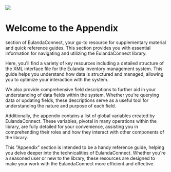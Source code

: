 ![](/appendix.png) 

# Welcome to the Appendix

section of EulandaConnect, your go-to resource for supplementary material and quick reference guides. This section provides you with essential information for navigating and utilizing the EulandaConnect library.

Here, you'll find a variety of key resources including a detailed structure of the XML interface file for the Eulanda inventory management system. This guide helps you understand how data is structured and managed, allowing you to optimize your interaction with the system.

We also provide comprehensive field descriptions to further aid in your understanding of data fields within the system. Whether you're querying data or updating fields, these descriptions serve as a useful tool for understanding the nature and purpose of each field.

Additionally, the appendix contains a list of global variables created by EulandaConnect. These variables, pivotal in many operations within the library, are fully detailed for your convenience, assisting you in comprehending their roles and how they interact with other components of the library.

This "Appendix" section is intended to be a handy reference guide, helping you delve deeper into the technicalities of EulandaConnect. Whether you're a seasoned user or new to the library, these resources are designed to make your work with the EulandaConnect more efficient and effective.

